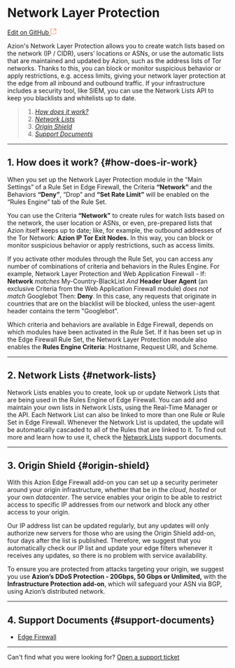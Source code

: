 # Network Layer Protection

[Edit on GitHub <svg width="14" height="14" xmlns="http://www.w3.org/2000/svg"><g fill="none" stroke="#F3652B"><path d="M4.81.71H.672v11.43H12.1V8.001" stroke-width=".8"/><path d="M6.87.786h5.155V5.94M6.31 6.5L12.026.786"/></g></svg>](https://github.com/aziontech/docs_en/edit/master/network-layer-protection/index.md)

Azion's Network Layer Protection allows you to create watch lists based on the network (IP / CIDR), users’ locations or ASNs, or use the automatic lists that are maintained and updated by Azion, such as the address lists of Tor networks. Thanks to this, you can block or monitor suspicious behavior or apply restrictions, e.g. access limits, giving your network layer protection at the edge from all inbound and outbound traffic. If your infrastructure includes a security tool, like SIEM, you can use the Network Lists API to keep you blacklists and whitelists up to date.

> 1. *[How does it work?](#how-does-it-work)*
> 2. *[Network Lists](#network-lists)*
> 3. *[Origin Shield](#origin-shield)*
> 4. *[Support Documents](#support-documents)*

---

## 1. How does it work? {#how-does-ir-work}

When you set up the Network Layer Protection module in the “Main Settings” of a Rule Set in Edge Firewall, the Criteria **“Network”** and the Behaviors **“Deny”**, “Drop” and **“Set Rate Limit”** will be enabled on the “Rules Engine” tab of the Rule Set.

You can use the Criteria **“Network”** to create rules for watch lists based on the network, the user location or ASNs, or even, pre-prepared lists that Azion itself keeps up to date; like, for example, the outbound addresses of the Tor Network: **Azion IP Tor Exit Nodes.** In this way, you can block or monitor suspicious behavior or apply restrictions, such as access limits. 

If you activate other modules through the Rule Set, you can access any number of combinations of criteria and behaviors in the Rules Engine. For example, Network Layer Protection and Web Application Firewall - If: **Network** *matches* My-Country-BlackList *And* **Header User Agent** (an exclusive Criteria from the Web Application Firewall module) *does not match* Googlebot Then: **Deny**. In this case, any requests that originate in countries that are on the blacklist will be blocked, unless the user-agent header contains the term "Googlebot".

Which criteria and behaviors are available in Edge Firewall, depends on which modules have been activated in the Rule Set. If it has been set up in the Edge Firewall Rule Set, the Network Layer Protection module also enables the **Rules Engine Criteria**: Hostname, Request URI, and Scheme.

---

## 2. Network Lists {#network-lists}

Network Lists enables you to create, look up or update Network Lists that are being used in the Rules Engine of Edge Firewall. You can add and maintain your own lists in Network Lists, using the Real-Time Manager or the API. Each Network List can also be linked to more than one Rule or Rule Set in Edge Firewall. Whenever the Network List is updated, the update will be automatically cascaded to all of the Rules that are linked to it. To find out more and learn how to use it, check the [Network Lists](https://www.azion.com/en/documentation/products/edge-firewall/network-lists) support documents.

---

## 3. Origin Shield {#origin-shield}

With this Azion Edge Firewall add-on you can set up a security perimeter around your origin infrastructure, whether that be in the *cloud*, *hosted* or your own *datacenter*. The service enables your origin to be able to restrict access to specific IP addresses from our network and block any other access to your origin.

Our IP address list can be updated regularly, but any updates will only authorize new servers for those who are using the Origin Shield add-on, four days after the list is published. Therefore, we suggest that you automatically check our IP list and update your edge filters whenever it receives any updates, so there is no problem with service availability.

To ensure you are protected from attacks targeting your origin, we suggest you use **Azion’s DDoS Protection - 20Gbps, 50 Gbps or Unlimited,** with the **Infrastructure Protection add-on**, which will safeguard your ASN via BGP, using Azion’s distributed network.

---

## 4. Support Documents {#support-documents}

- [Edge Firewall](https://www.azion.com/en/documentation/products/edge-firewall/)

---

Can't find what you were looking for? [Open a support ticket](https://tickets.azion.com/)
